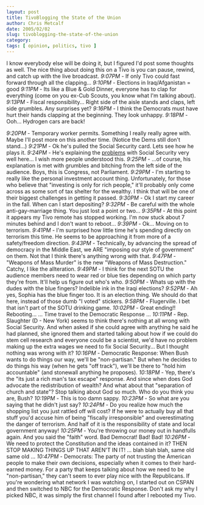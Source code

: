 ```yaml
---
layout: post
title: TivoBlogging the State of the Union
author: Chris Metcalf
date: 2005/02/02
slug: tivoblogging-the-state-of-the-union
category: 
tags: [ opinion, politics, tivo ]
---
```


I know everybody else will be doing it, but I figured I'd post some thoughts as well.
The nice thing about doing this on a Tivo is you can pause, rewind, and catch up with the live broadcast.
*9:07PM* - If only Tivo could fast forward through all the clapping...
*9:10PM* - Elections in Iraq/Afganistan = good
*9:11PM* - Its like a Blue & Gold Dinner, everyone has to clap for everything (come on you ex-Cub Scouts, you know what I'm talking about).
*9:13PM* - Fiscal responsibility... Right side of the aisle stands and claps, left side grumbles. Any surprises yet?
*9:16PM* - I think the Democrats must have hurt their hands clapping at the beginning. They look unhappy.
*9:18PM* - Ooh... Hydrogen cars are back!
<!--more-->
*9:20PM* - Temporary worker permits. Something I really really agree with. Maybe I'll post more on this another time. (Notice the Dems still don't stand...)
*9:21PM* - Ok he's pulled the Social Security card. Lets see how he plays it.
*9:24PM* - He's explaining the [problems](http://www.ssa.gov/qa.htm) with Social Security very well here... I wish more people understood this.
*9:25PM* - ...of course, his explanation is met with grumbles and bitching from the left side of the audience. Boys, this is Congress, not Parliament.
*9:29PM* - I'm starting to really like the personal investment account thing. Unfortunately, for those who believe that "investing is only for rich people," it'll probably only come across as some sort of tax shelter for the wealthy. I think that will be one of their biggest challenges in getting it passed.
*9:30PM* - Ok I start my career in the fall. When can I start depositing?
*9:32PM* - Be careful with the whole anti-gay-marriage thing. You just lost a point or two...
*9:35PM* - At this point it appears my Tivo remote has stopped working. I'm now stuck about 7 minutes behind and I don't want to reboot...
*9:39PM* - Ok... Moving on to terrorism.
*9:41PM* - I'm surprised how little time he's spending directly on terrorism this time. He seems to be approaching it from more of a safety/freedom direction.
*9:43PM* - Technically, by advancing the spread of democracy in the Middle East, we ARE "imposing our style of government" on them. Not that I think there's anything wrong with that.
*9:47PM* - "Weapons of Mass Murder" is the new "Weapons of Mass Destruction." Catchy, I like the allteration.
*9:49PM* - I think for the next SOTU the audience members need to wear red or blue ties depending on which party they're from. It'll help us figure out who's who.
*9:50PM* - Whats up with the dudes with the blue fingers? Indelible ink in the Iraqi elections?
*9:52PM* - Ah yes, Sophia has the blue finger too. It is an election thing. We should do that here, instead of those dumb "I voted" stickers.
*9:58PM* - Flugerville. I bet that isn't part of the SOTU drinking game.
*10:02PM* - Great ending!! Rebooting...
... Time travel to the Democratic Response ...
*10:11PM* - Rep. Slaughter (D - New York) seems to think there's nothing at all wrong with Social Security. And when asked if she could agree with anything he said he had planned, she ignored them and started talking about how if we could do stem cell research and everyone could be a scientist, we'd have no problem making up the extra wages we need to fix Social Security... But I thought nothing was wrong with it?
*10:16PM* - Democratic Response: When Bush wants to do things our way, we'll be "non-partisan." But when he decides to do things his way (when he gets "off track"), we'll be there to "hold him accountable" (and stonewall anything he proposes).
*10:18PM* - Yep, there's the "its just a rich man's tax escape" response. And since when does God advocate the redistribution of wealth? And what about that "separation of church and state"? Stop talking about God so much.  Who do you think you are, Bush?
*10:19PM* - This is too damn sappy.
*10:23PM* - So what are you saying that he didn't just say?
*10:24PM* - Do you realize how much the shopping list you just rattled off will cost? If he were to actually buy all that stuff you'd accuse him of being "fiscally irresponsible" and overestimating the danger of terrorism. And half of it is the responsibility of state and local government anyway!
*10:25PM* - You're throwing our money out in handfulls again. And you said the "faith" word. Bad Democrat! Bad! Bad!
*10:26PM* - We need to protect the Constitution and the ideas contained in it? THEN STOP MAKING THINGS UP THAT AREN'T IN IT!
... blah blah blah, same old same old ...
*10:47PM* - Democrats: The party of not trusting the American people to make their own decisions, especially when it comes to their hard-earned money.
For a party that keeps talking about how we need to be "non-partisan," they can't seem to ever play nice with the Republicans.
If you're wondering what network I was watching on, I started out on CSPAN and then switched to NBC for the Democratic Response. Don't ask my why I picked NBC, it was simply the first channel I found after I rebooted my Tivo.
